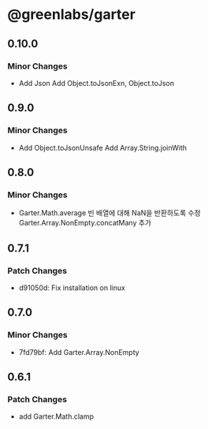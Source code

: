 # @greenlabs/garter

## 0.10.0

### Minor Changes

- Add Json
  Add Object.toJsonExn, Object.toJson

## 0.9.0

### Minor Changes

- Add Object.toJsonUnsafe
  Add Array.String.joinWith

## 0.8.0

### Minor Changes

- Garter.Math.average 빈 배열에 대해 NaN을 반환하도록 수정
  Garter.Array.NonEmpty.concatMany 추가

## 0.7.1

### Patch Changes

- d91050d: Fix installation on linux

## 0.7.0

### Minor Changes

- 7fd79bf: Add Garter.Array.NonEmpty

## 0.6.1

### Patch Changes

- add Garter.Math.clamp
